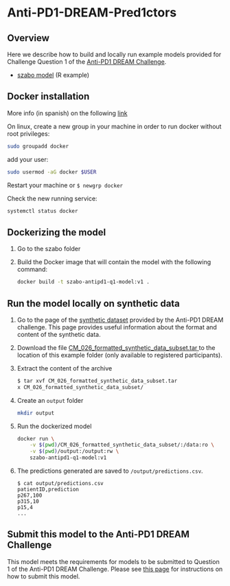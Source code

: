 # Anti-PD1-DREAM-Pred1ctors

## Overview

Here we describe how to build and locally run example models provided for Challenge Question 1 of the [Anti-PD1 DREAM Challenge](https://www.synapse.org/#!Synapse:syn18404605/wiki/607226).

* [szabo model](szabo) (R example)

## Docker installation

More info (in spanish) on the following [link](https://cafernandezlo.github.io/es_fic_muei_ics/ics.html)

On linux, create a new group in your machine in order to run docker without root privileges:

```bash
sudo groupadd docker
```

add your user:

```bash
sudo usermod -aG docker $USER
```

Restart your machine or `$ newgrp docker`

Check the new running service:

```bash
systemctl status docker
```

## Dockerizing the model

1. Go to the szabo folder

3. Build the Docker image that will contain the model with the following command:

    ```bash
    docker build -t szabo-antipd1-q1-model:v1 .
    ```

## Run the model locally on synthetic data

1. Go to the page of the [synthetic dataset](https://www.synapse.org/#!Synapse:syn18404605/wiki/607227) provided by the Anti-PD1 DREAM challenge. This page provides useful information about the format and content of the synthetic data.

2. Download the file [CM_026_formatted_synthetic_data_subset.tar
](https://www.synapse.org/#!Synapse:syn22360672) to the location of this example folder (only available to registered participants).

3. Extract the content of the archive

    ```bash
    $ tar xvf CM_026_formatted_synthetic_data_subset.tar
    x CM_026_formatted_synthetic_data_subset/
    ```

4. Create an `output` folder

    ```bash
    mkdir output
    ```

5. Run the dockerized model

    ```bash
    docker run \
        -v $(pwd)/CM_026_formatted_synthetic_data_subset/:/data:ro \
        -v $(pwd)/output:/output:rw \
        szabo-antipd1-q1-model:v1
    ```

6. The predictions generated are saved to `/output/predictions.csv`.

    ```text
    $ cat output/predictions.csv
    patientID,prediction
    p267,100
    p315,10
    p15,4
    ...
    ```

## Submit this model to the Anti-PD1 DREAM Challenge

This model meets the requirements for models to be submitted to Question 1 of the Anti-PD1 DREAM Challenge. Please see [this page](https://www.synapse.org/#!Synapse:syn18404605/wiki/607231) for instructions on how to submit this model.
